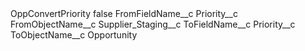 <?xml version="1.0" encoding="UTF-8"?>
<CustomMetadata xmlns="http://soap.sforce.com/2006/04/metadata" xmlns:xsi="http://www.w3.org/2001/XMLSchema-instance" xmlns:xsd="http://www.w3.org/2001/XMLSchema">
    <label>OppConvertPriority</label>
    <protected>false</protected>
    <values>
        <field>FromFieldName__c</field>
        <value xsi:type="xsd:string">Priority__c</value>
    </values>
    <values>
        <field>FromObjectName__c</field>
        <value xsi:type="xsd:string">Supplier_Staging__c</value>
    </values>
    <values>
        <field>ToFieldName__c</field>
        <value xsi:type="xsd:string">Priority__c</value>
    </values>
    <values>
        <field>ToObjectName__c</field>
        <value xsi:type="xsd:string">Opportunity</value>
    </values>
</CustomMetadata>

